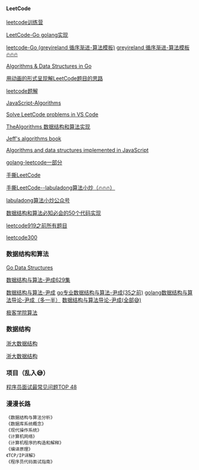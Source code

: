 #### LeetCode

[leetcode训练营](https://www.acwing.com/problem/)

[LeetCode-Go golang实现](https://github.com/halfrost/LeetCode-Go)

[leetcode-Go (greyireland 循序渐进-算法模板)](https://github.com/greyireland/algorithm-pattern)
[greyireland 循序渐进-算法模板 🔥🔥🔥](https://greyireland.gitbook.io/algorithm-pattern/shu-ju-jie-gou-pian/binary_tree)


[Algorithms & Data Structures in Go](https://github.com/arnauddri/algorithms)

[用动画的形式呈现解LeetCode题目的思路](https://github.com/MisterBooo/LeetCodeAnimation)

[leetcode题解](https://github.com/azl397985856/leetcode)

[JavaScript-Algorithms](https://github.com/sisterAn/JavaScript-Algorithms)

[Solve LeetCode problems in VS Code](https://github.com/jdneo/vscode-leetcode)

[TheAlgorithms 数据结构和算法实现](https://github.com/TheAlgorithms)

[Jeff's algorithms book](https://github.com/jeffgerickson/algorithms)

[Algorithms and data structures implemented in JavaScript](https://github.com/trekhleb/javascript-algorithms)

[golang-leetcode一部分](https://github.com/heiy/LeetCode)


[手撕LeetCode](https://github.com/labuladong/fucking-algorithm)

[手撕LeetCode--labuladong算法小炒（🔥🔥🔥）](https://labuladong.gitbook.io/algo/)

[labuladong算法小炒公众号](https://mp.weixin.qq.com/s/AWsL7G89RtaHyHjRPNJENA)

[数据结构和算法必知必会的50个代码实现](https://github.com/wangzheng0822/algo)

[leetcode919之前所有题目](https://github.com/grandyang/leetcode)

[leetcode300](https://leetcode.wang/)

### 数据结构和算法

[Go Data Structures](https://github.com/emirpasic/gods)

[数据结构与算法-尹成629集](https://www.bilibili.com/video/BV11K4y1t7kk?p=76)

[数据结构与算法-尹成](https://www.bilibili.com/video/av81882246?p=1)
[go专业数据结构与算法-尹成(35之前)](https://edu.csdn.net/course/detail/26960)
[golang数据结构与算法导论-尹成（多一半）](https://ke.qq.com/course/455577) 
[数据结构与算法导论-尹成(全部😅)](https://edu.51cto.com/course/20394.html)

[极客学院算法](http://wiki.jikexueyuan.com/list/sort/)

### 数据结构

[浙大数据结构](https://github.com/CYBruce/DataStructure_Algorithm_ZJU)

[浙大数据结构](https://www.bilibili.com/video/BV1JW411i731?p=54)

### 项目（乱入😅）

[程序员面试最常见问题TOP 48](https://zhuanlan.zhihu.com/p/45469008)


### 漫漫长路

    《数据结构与算法分析》
    《数据库系统概念》
    《现代操作系统》
    《计算机网络》
    《计算机程序的构造和解释》
    《编译原理》
    《TCP/IP详解》
    《程序员代码面试指南》


